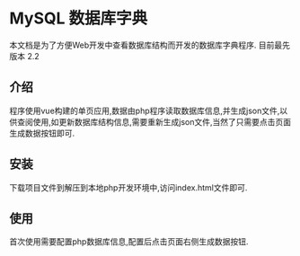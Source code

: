 # MySQL 数据库字典
本文档是为了方便Web开发中查看数据库结构而开发的数据库字典程序. 目前最先版本 2.2

## 介绍
程序使用vue构建的单页应用,数据由php程序读取数据库信息,并生成json文件,以供查阅使用,如更新数据库结构信息,需要重新生成json文件,当然了只需要点击页面生成数据按钮即可.

## 安装
下载项目文件到解压到本地php开发环境中,访问index.html文件即可.

## 使用
首次使用需要配置php数据库信息,配置后点击页面右侧生成数据按钮.

